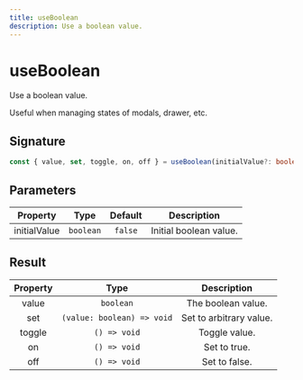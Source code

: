 ```yaml
---
title: useBoolean
description: Use a boolean value.
---
```


# useBoolean

Use a boolean value.

Useful when managing states of modals, drawer, etc.

## Signature

```ts
const { value, set, toggle, on, off } = useBoolean(initialValue?: boolean)
```

## Parameters

|   Property   |   Type    | Default |      Description       |
| :----------: | :-------: | :-----: | :--------------------: |
| initialValue | `boolean` | `false` | Initial boolean value. |

## Result

| Property |            Type            |       Description       |
| :------: | :------------------------: | :---------------------: |
|  value   |         `boolean`          |   The boolean value.    |
|   set    | `(value: boolean) => void` | Set to arbitrary value. |
|  toggle  |        `() => void`        |      Toggle value.      |
|    on    |        `() => void`        |      Set to true.       |
|   off    |        `() => void`        |      Set to false.      |
